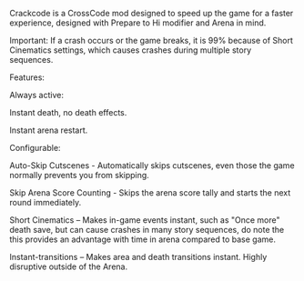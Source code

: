 Crackcode is a CrossCode mod designed to speed up the game for a faster experience, designed with Prepare to Hi modifier and Arena in mind.

Important: If a crash occurs or the game breaks, it is 99% because of Short Cinematics settings, which causes crashes during multiple story sequences.

Features:

Always active:

Instant death, no death effects.

Instant arena restart.


Configurable:

Auto-Skip Cutscenes - Automatically skips cutscenes, even those the game normally prevents you from skipping.

Skip Arena Score Counting - Skips the arena score tally and starts the next round immediately.

Short Cinematics – Makes in-game events instant, such as "Once more" death save, but can cause crashes in many story sequences, do note the this provides an advantage with time in arena compared to base game.

Instant-transitions – Makes area and death transitions instant. Highly disruptive outside of the Arena.
